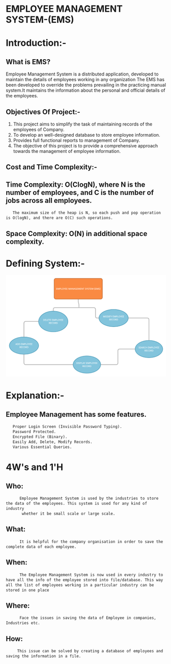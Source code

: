 # EMPLOYEE MANAGEMENT SYSTEM-(EMS)

# Introduction:-

## What is EMS?
Employee Management System is a distributed application, developed to maintain the details of employees working
in any organization The EMS has been developed to override the problems prevailing in the practicing manual 
system.It maintains the information about the personal and official details of the employees.

## Objectives Of Project:-

  1) This project aims to simplify the task of maintaining records of the employees of Company.
  2) To develop an well-designed database to store employee information.
  3) Provides full functional reports to management of Company.
  4) The objective of this project is to provide a comprehensive approach towards the management of employee information. 


## Cost and Time Complexity:-
  ## Time Complexity: O(Clog⁡N), where N is the number of employees, and C is the number of jobs across all employees.
       The maximum size of the heap is N, so each push and pop operation is O(log⁡N), and there are O(C) such operations.
  ## Space Complexity: O(N) in additional space complexity.

# Defining System:-

<img src="https://github.com/Sowmika26/Miniproject/blob/main/Requirements/System.png">

# Explanation:-
  ## Employee Management has some features.

       Proper Login Screen (Invisible Password Typing).
       Password Protected.
       Encrypted File (Binary).
       Easily Add, Delete, Modify Records.
       Various Essential Queries.

# 4W's and 1'H
   
   ## Who:
          Employee Management System is used by the industries to store the data of the employees. This system is used for any kind of industry
           whether it be small scale or large scale.
    
   ## What:
          It is helpful for the company organisation in order to save the complete data of each employee.
   
   ## When:
          The Employee Management System is now used in every industry to have all the info of the employee stored into file/database. This way            all the list of employees working in a particular industry can be stored in one place
   
   ## Where:
          Face the issues in saving the data of Employee in companies, Industries etc.

   ## How:
         This issue can be solved by creating a database of employees and saving the information in a file.
